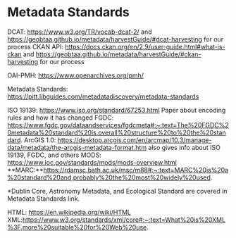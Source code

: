 # Metadata Standards

DCAT: https://www.w3.org/TR/vocab-dcat-2/ and https://geobtaa.github.io/metadata/harvestGuide/#dcat-harvesting for our process
CKAN API: https://docs.ckan.org/en/2.9/user-guide.html#what-is-ckan and https://geobtaa.github.io/metadata/harvestGuide/#ckan-harvesting for our process

OAI-PMH: https://www.openarchives.org/pmh/

Metadata Standards: https://pitt.libguides.com/metadatadiscovery/metadata-standards

ISO 19139: https://www.iso.org/standard/67253.html Paper about encoding rules and how it has changed
FGDC: https://www.fgdc.gov/dataandservices/fgdcmeta#:~:text=The%20FGDC%20metadata%20standard%20is,overall%20structure%20to%20the%20standard.
ArcGIS 1.0: https://desktop.arcgis.com/en/arcmap/10.3/manage-data/metadata/the-arcgis-metadata-format.htm also gives info about ISO 19139, FGDC, and others
MODS: https://www.loc.gov/standards/mods/mods-overview.html
**MARC:**https://rdamsc.bath.ac.uk/msc/m88#:~:text=MARC%20is%20a%20standard%20and,probably%20the%20most%20widely%20used.

*Dublin Core, Astronomy Metadata, and Ecological Standard are covered in Metadata Standards link.

HTML: https://en.wikipedia.org/wiki/HTML
XML:https://www.w3.org/standards/xml/core#:~:text=What%20is%20XML%3F,more%20suitable%20for%20Web%20use.